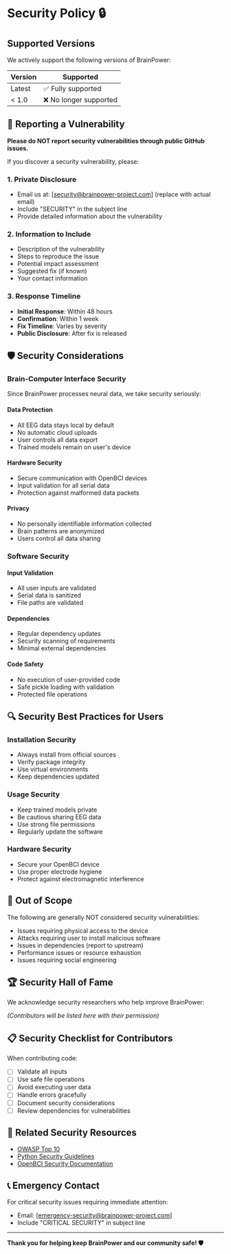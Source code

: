 # Security Policy 🔒

## Supported Versions

We actively support the following versions of BrainPower:

| Version | Supported              |
| ------- | ---------------------- |
| Latest  | ✅ Fully supported     |
| < 1.0   | ❌ No longer supported |

## 🚨 Reporting a Vulnerability

**Please do NOT report security vulnerabilities through public GitHub issues.**

If you discover a security vulnerability, please:

### 1. **Private Disclosure**

- Email us at: [security@brainpower-project.com] (replace with actual email)
- Include "SECURITY" in the subject line
- Provide detailed information about the vulnerability

### 2. **Information to Include**

- Description of the vulnerability
- Steps to reproduce the issue
- Potential impact assessment
- Suggested fix (if known)
- Your contact information

### 3. **Response Timeline**

- **Initial Response**: Within 48 hours
- **Confirmation**: Within 1 week
- **Fix Timeline**: Varies by severity
- **Public Disclosure**: After fix is released

## 🛡️ Security Considerations

### **Brain-Computer Interface Security**

Since BrainPower processes neural data, we take security seriously:

#### **Data Protection**

- All EEG data stays local by default
- No automatic cloud uploads
- User controls all data export
- Trained models remain on user's device

#### **Hardware Security**

- Secure communication with OpenBCI devices
- Input validation for all serial data
- Protection against malformed data packets

#### **Privacy**

- No personally identifiable information collected
- Brain patterns are anonymized
- Users control all data sharing

### **Software Security**

#### **Input Validation**

- All user inputs are validated
- Serial data is sanitized
- File paths are validated

#### **Dependencies**

- Regular dependency updates
- Security scanning of requirements
- Minimal external dependencies

#### **Code Safety**

- No execution of user-provided code
- Safe pickle loading with validation
- Protected file operations

## 🔍 Security Best Practices for Users

### **Installation Security**

- Always install from official sources
- Verify package integrity
- Use virtual environments
- Keep dependencies updated

### **Usage Security**

- Keep trained models private
- Be cautious sharing EEG data
- Use strong file permissions
- Regularly update the software

### **Hardware Security**

- Secure your OpenBCI device
- Use proper electrode hygiene
- Protect against electromagnetic interference

## 🚫 Out of Scope

The following are generally NOT considered security vulnerabilities:

- Issues requiring physical access to the device
- Attacks requiring user to install malicious software
- Issues in dependencies (report to upstream)
- Performance issues or resource exhaustion
- Issues requiring social engineering

## 🏆 Security Hall of Fame

We acknowledge security researchers who help improve BrainPower:

_(Contributors will be listed here with their permission)_

## 📋 Security Checklist for Contributors

When contributing code:

- [ ] Validate all inputs
- [ ] Use safe file operations
- [ ] Avoid executing user data
- [ ] Handle errors gracefully
- [ ] Document security considerations
- [ ] Review dependencies for vulnerabilities

## 🔗 Related Security Resources

- [OWASP Top 10](https://owasp.org/www-project-top-ten/)
- [Python Security Guidelines](https://python.org/dev/security/)
- [OpenBCI Security Documentation](https://docs.openbci.com/)

## 📞 Emergency Contact

For critical security issues requiring immediate attention:

- Email: [emergency-security@brainpower-project.com]
- Include "CRITICAL SECURITY" in subject line

---

**Thank you for helping keep BrainPower and our community safe! 🛡️**
